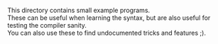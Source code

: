This directory contains small example programs.  
These can be useful when learning the syntax, but are also useful for testing the compiler sanity.  
You can also use these to find undocumented tricks and features ;).
